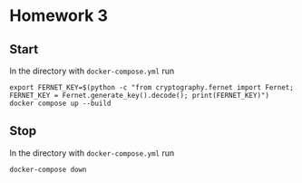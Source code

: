 # Homework 3  
## Start 
In the directory with ```docker-compose.yml``` run 
```
export FERNET_KEY=$(python -c "from cryptography.fernet import Fernet; FERNET_KEY = Fernet.generate_key().decode(); print(FERNET_KEY)")
docker compose up --build
```
## Stop
In the directory with ```docker-compose.yml``` run 
```
docker-compose down
```
